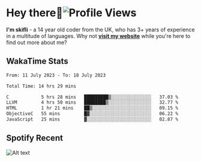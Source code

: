 # Hey there:wave:![Profile Views](https://komarev.com/ghpvc/?username=skifli)

**I'm skifli** - a 14 year old coder from the UK, who has 3+ years of experience in a multitude of languages. Why not [**visit my website**](https://skifli.github.io) while you're here to find out more about me?

## WakaTime Stats

<!--START_SECTION:waka-->

```txt
From: 11 July 2023 - To: 18 July 2023

Total Time: 14 hrs 29 mins

C            5 hrs 28 mins   █████████▒░░░░░░░░░░░░░░░   37.03 %
LLVM         4 hrs 50 mins   ████████▒░░░░░░░░░░░░░░░░   32.77 %
HTML         1 hr 21 mins    ██▒░░░░░░░░░░░░░░░░░░░░░░   09.15 %
ObjectiveC   55 mins         █▓░░░░░░░░░░░░░░░░░░░░░░░   06.22 %
JavaScript   25 mins         ▓░░░░░░░░░░░░░░░░░░░░░░░░   02.87 %
```

<!--END_SECTION:waka-->

## Spotify Recent

![Alt text](https://spotify-recently-played-readme.vercel.app/api?user=316tjwsnuhdcxtqerxuwxbtdeek4)

